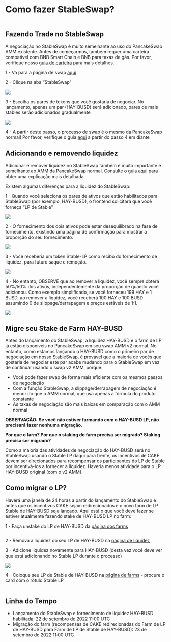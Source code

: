 # Como fazer StableSwap?

<figure><img src="../../.gitbook/assets/how-to-stableswap.png" alt=""><figcaption></figcaption></figure>

## Fazendo Trade no StableSwap&#x20;

A negociação no StableSwap é muito semelhante ao uso do PancakeSwap AMM existente. Antes de começarmos, também requer uma carteira compatível com BNB Smart Chain e BNB para taxas de gás. Por favor, verifique nosso [guia de carteira](https://docs.pancakeswap.finance/v/portuguese-brazilian/get-started/wallet-guide) para mais detalhes.&#x20;

1 - Vá para a página de swap [aqui](https://pancakeswap.finance/swap#/swap)&#x20;

2 - Clique na aba “StableSwap”

![](<../../.gitbook/assets/image (2).png>)

3 - Escolha os pares de tokens que você gostaria de negociar. No lançamento, apenas um par (HAY-BUSD) será adicionado, pares de mais stables serão adicionados gradualmente

![](<../../.gitbook/assets/image (5) (3).png>)

4 - A partir deste passo, o processo de swap é o mesmo da PancakeSwap normal! Por favor, verifique o guia [aqui](https://docs.pancakeswap.finance/v/portuguese-brazilian/produtos/pancakeswap-exchange/trade-guide) a partir do passo 4 em diante

## Adicionando e removendo liquidez

Adicionar e remover liquidez no StableSwap também é muito importante e semelhante ao AMM da PancakeSwap normal. Consulte o guia [aqui](https://docs.pancakeswap.finance/v/portuguese-brazilian/produtos/pancakeswap-exchange/liquidity-guide) para obter uma explicação mais detalhada.&#x20;

Existem algumas diferenças para a liquidez do StableSwap:&#x20;

1 - Quando você seleciona os pares de ativos que estão habilitados para StableSwap (por exemplo, HAY-BUSD), o frontend solicitará que você forneça “LP de Stable”

![](<../../.gitbook/assets/image (7).png>)

2 - O fornecimento dos dois ativos pode estar desequilibrado na fase de fornecimento, existindo uma página de confirmação para mostrar a proporção do seu fornecimento.

![](<../../.gitbook/assets/image (10).png>)

3 - Você receberia um token Stable-LP como recibo do fornecimento de liquidez, para futuro saque e remoção.

![](<../../.gitbook/assets/image (6) (3).png>)

4 - No entanto, OBSERVE que ao remover a liquidez, você sempre obterá 50%/50% dos ativos, independentemente da proporção de quando você adicionou. Como exemplo simplificado, se você forneceu 199 HAY e 1 BUSD, ao remover a liquidez, você receberá 100 HAY e 100 BUSD assumindo 0 de slippage/derrapagem e preços estáveis de 1:1.

![](<../../.gitbook/assets/image (3) (2).png>)

## Migre seu Stake de Farm HAY-BUSD&#x20;

Antes do lançamento do StableSwap, a liquidez HAY-BUSD e o farm de LP já estão disponíveis no PancakeSwap em seu swap AMM v2 normal. No entanto, como estamos lançando o HAY-BUSD como o primeiro par de negociação em nosso StableSwap, é provável que a maioria de vocês que gostaria de negociar este par acabe mudando para o StableSwap em vez de continuar usando o swap v2 AMM, porque:&#x20;

* Você pode fazer swap de forma mais eficiente com os mesmos passos de negociação&#x20;
* Com a função StableSwap, a slippage/derrapagem de negociação é menor do que o AMM normal, que usa apenas a fórmula do produto constante&#x20;
* As taxas de negociação são mais baixas em comparação com o AMM normal&#x20;

**OBSERVAÇÃO: Se você não estiver farmando com o HAY-BUSD LP, não precisará fazer nenhuma migração.**&#x20;

**Por que o farm? Por que o staking do farm precisa ser migrado? Staking precisa ser migrado?**&#x20;

Como a maioria das atividades de negociação do HAY-BUSD será no StableSwap usando o Stable LP daqui para frente, os incentivos de CAKE devem ser direcionados para recompensar os participantes do LP de Stable por incentivá-los a fornecer a liquidez. Haveria menos atividade para o LP HAY-BUSD original (com o v2 AMM).

## Como migrar o LP?

Haverá uma janela de 24 horas a partir do lançamento do StableSwap e antes que os incentivos CAKE sejam redirecionados e o novo farm de LP Stable de HAY-BUSD seja lançado. Aqui está o que você deve fazer se estiver atualmente fazendo stake de HAY-BUSD LP no farm:&#x20;

1 - Faça unstake do LP de HAY-BUSD da [página dos farms](https://pancakeswap.finance/farms)

<figure><img src="../../.gitbook/assets/Screenshot 2022-09-21 at 7.27.18 PM.png" alt=""><figcaption></figcaption></figure>

2 - Remova a liquidez do seu LP de HAY-BUSD na [página de liquidez](https://pancakeswap.finance/liquidity)&#x20;

3 - Adicione liquidez novamente para HAY-BUSD (desta vez você deve ver que está adicionando no Stable LP durante o processo)

![](<../../.gitbook/assets/image (2) (1).png>)

4 - Coloque seu LP de Stable de HAY-BUSD na [página de farms](https://pancakeswap.finance/farms) - procure o card com o rótulo Stable LP

<figure><img src="../../.gitbook/assets/Screenshot 2022-09-21 at 7.48.09 PM.png" alt=""><figcaption></figcaption></figure>

## Linha do Tempo <a href="#timeline" id="timeline"></a>

* Lançamento do StableSwap e fornecimento de liquidez HAY-BUSD habilitada: 22 de setembro de 2022 11:00 UTC&#x20;
* Migração do farm (recompensas de CAKE redirecionadas do Farm de LP de HAY-BUSD para Farm de LP de Stable de HAY-BUSD): 23 de setembro de 2022 11:00 UTC

